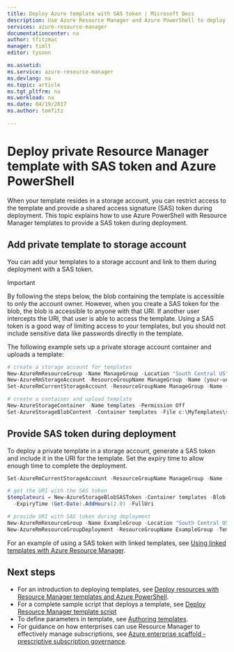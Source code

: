 ```yaml
---
title: Deploy Azure template with SAS token | Microsoft Docs
description: Use Azure Resource Manager and Azure PowerShell to deploy resources to Azure from a template that is protected with SAS token.
services: azure-resource-manager
documentationcenter: na
author: tfitzmac
manager: timlt
editor: tysonn

ms.assetid: 
ms.service: azure-resource-manager
ms.devlang: na
ms.topic: article
ms.tgt_pltfrm: na
ms.workload: na
ms.date: 04/19/2017
ms.author: tomfitz

---
```

# Deploy private Resource Manager template with SAS token and Azure PowerShell

When your template resides in a storage account, you can restrict access to the template and provide a shared access signature (SAS) token during deployment. This topic explains how to use Azure PowerShell with Resource Manager templates to provide a SAS token during deployment. 

## Add private template to storage account

You can add your templates to a storage account and link to them during deployment with a SAS token.

> [!IMPORTANT]
> By following the steps below, the blob containing the template is accessible to only the account owner. However, when you create a SAS token for the blob, the blob is accessible to anyone with that URI. If another user intercepts the URI, that user is able to access the template. Using a SAS token is a good way of limiting access to your templates, but you should not include sensitive data like passwords directly in the template.
> 
> 

The following example sets up a private storage account container and uploads a template:
   
```powershell
# create a storage account for templates
New-AzureRmResourceGroup -Name ManageGroup -Location "South Central US"
New-AzureRmStorageAccount -ResourceGroupName ManageGroup -Name {your-unique-name} -Type Standard_LRS -Location "West US"
Set-AzureRmCurrentStorageAccount -ResourceGroupName ManageGroup -Name {your-unique-name}

# create a container and upload template
New-AzureStorageContainer -Name templates -Permission Off
Set-AzureStorageBlobContent -Container templates -File c:\MyTemplates\storage.json
```

## Provide SAS token during deployment
To deploy a private template in a storage account, generate a SAS token and include it in the URI for the template. Set the expiry time to allow enough time to complete the deployment.
   
```powershell
Set-AzureRmCurrentStorageAccount -ResourceGroupName ManageGroup -Name {your-unique-name}

# get the URI with the SAS token
$templateuri = New-AzureStorageBlobSASToken -Container templates -Blob storage.json -Permission r `
  -ExpiryTime (Get-Date).AddHours(2.0) -FullUri

# provide URI with SAS token during deployment
New-AzureRmResourceGroup -Name ExampleGroup -Location "South Central US"
New-AzureRmResourceGroupDeployment -ResourceGroupName ExampleGroup -TemplateUri $templateuri
```

For an example of using a SAS token with linked templates, see [Using linked templates with Azure Resource Manager](resource-group-linked-templates.md).


## Next steps
* For an introduction to deploying templates, see [Deploy resources with Resource Manager templates and Azure PowerShell](resource-group-template-deploy.md).
* For a complete sample script that deploys a template, see [Deploy Resource Manager template script](resource-manager-samples-powershell-deploy.md)
* To define parameters in template, see [Authoring templates](resource-group-authoring-templates.md#parameters).
* For guidance on how enterprises can use Resource Manager to effectively manage subscriptions, see [Azure enterprise scaffold - prescriptive subscription governance](resource-manager-subscription-governance.md).

